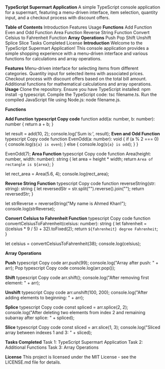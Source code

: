**TypeScript Supermart Application**
A simple TypeScript console application for a supermart, featuring a menu-driven interface, item selection, quantity input, and a checkout process with discount offers.

**Table of Contents**
Introduction
Features
Usage
**Functions**
Add Function
Even and Odd Function
Area Function
Reverse String Function
Convert Celsius to Fahrenheit Function
**Array Operations**
Push
Pop
Shift
Unshift
Splice
Slice
Tasks Completed
License
**Introduction**
Welcome to the TypeScript Supermart Application! This console application provides a simple shopping experience with a menu-driven interface and various functions for calculations and array operations.

**Features**
Menu-driven interface for selecting items from different categories.
Quantity input for selected items with associated prices.
Checkout process with discount offers based on the total bill amount.
Additional functions for mathematical calculations and array operations.
**Usage**
Clone the repository.
Ensure you have TypeScript installed: npm install -g typescript.
Compile the TypeScript code: tsc filename.ts.
Run the compiled JavaScript file using Node.js: node filename.js.

**Functions**

**Add Function**
**typescript
Copy code**
function add(a: number, b: number): number {
    return a + b;
}

let result = add(10, 2);
console.log('Sum is:', result);
**Even and Odd Function**
typescript
Copy code
function EvenOdd(a: number): void {
    if (a % 2 === 0) {
        console.log(`${a} is even`);
    } else {
        console.log(`${a} is odd`);
    }
}

EvenOdd(7);
**Area Function**
typescript
Copy code
function Area(height: number, width: number): string {
    let area = height * width;
    return `Area of rectangle is ${area}`;
}

let rect_area = Area(5.6, 4);
console.log(rect_area);

**Reverse String Function**
typescript
Copy code
function reverseString(str: string): string {
    let reversedStr = str.split("").reverse().join("");
    return reversedStr;
}

let strReverse = reverseString("My name is Ahmed Khan!");
console.log(strReverse);

**Convert Celsius to Fahrenheit Function**
typescript
Copy code
function convertCelsiusToFahrenheit(celsius: number): string {
    let fahrenheit = ((celsius * 9 / 5) + 32).toFixed(2);
    return `${fahrenheit} degree Fahrenheit`;
}

let celsius = convertCelsiusToFahrenheit(38);
console.log(celsius);

**Array Operations**

**Push**
typescript
Copy code
arr.push(99);
console.log("Array after push: " + arr);
Pop
typescript
Copy code
console.log(arr.pop());

**Shift**
typescript
Copy code
arr.shift();
console.log("After removing first element: " + arr);

**Unshift**
typescript
Copy code
arr.unshift(100, 200);
console.log("After adding elements to beginning: " + arr);

**Splice**
typescript
Copy code
const spliced = arr.splice(2, 2);
console.log("After deleting two elements from index 2 and remaining subarray after splice: " + spliced);

**Slice**
typescript
Copy code
const sliced = arr.slice(1, 3);
console.log("Sliced array between indexes 1 and 3: " + sliced);

**Tasks Completed**
 Task 1: TypeScript Supermart Application
 Task 2: Additional Functions
 Task 3: Array Operations

 
**License**
This project is licensed under the MIT License - see the LICENSE.md file for details.

